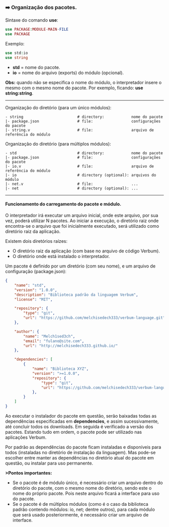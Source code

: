 ### :arrow_right: Organização dos pacotes.

Sintaxe do comando <b>use</b>:
```php
use PACKAGE:MODULE-MAIN-FILE
use PACKAGE
```

Exemplo:
```php
use std:io
use string
```

- <b>std</b> = nome do pacote.
- <b>io</b> = nome do arquivo (exports) do módulo (opcional).

<b>Obs:</b> quando não se especifica o nome do módulo, o interpretador insere o mesmo com o mesmo nome do pacote. Por exemplo, ficando: <b>use string:string</b>.

---

Organização do diretório (para um único módulos):
```
- string                        # directory:            nome do pacote
|- package.json                 # file:                 configurações do pacote
|- string.v                     # file:                 arquivo de referência do módulo
```

Organização do diretório (para múltiplos módulos):
```
- std                           # directory:            nome do pacote
|- package.json                 # file:                 configurações do pacote
|- io.v                         # file:                 arquivo de referência do módulo
|- io                           # directory (optional): arquivos do módulo
|- net.v                        # file:                 ...
|- net                          # directory (optional): ...
```

---

#### Funcionamento do carregamento do pacote e módulo.

O interpretador irá executar um arquivo inicial, onde este arquivo, por sua vez, poderá utilizar N pacotes.
Ao iniciar a execução, o diretório raiz onde encontra-se o arquivo que foi inicialmente executado, será utilizado como diretório raiz da aplicação.

Existem dois diretórios raízes:
- O diretório raiz da aplicação (com base no arquivo de código Verbum).
- O diretório onde está instalado o interpretador.

Um pacote é definido por um diretório (com seu nome), e um arquivo de configuração (package.json):

```json
{
    "name": "std",
    "version": "1.0.0",
    "description": "Biblioteca padrão da linguagem Verbum",
    "license": "MIT",

    "repository": {
        "type": "git",
        "url": "https://github.com/melchisedech333/verbum-language.git"
    },

    "author": {
        "name": "Melch1sed3ch",
        "email": "fulano@site.com",
        "url": "http://melchisedech333.github.io/"
    },

    "dependencies": [
        {
            "name": "Biblioteca XYZ",
            "version": ">=1.0.0",
            "repository": {
                "type": "git",
                "url": "https://github.com/melchisedech333/verbum-language.git"
            },
        }
    ]
}
```

Ao executar o instalador do pacote em questão, serão baixadas todas as dependências especificadas em <b>dependencies</b>, e assim sucessivamente, até concluir todos os downloads. Em seguida é verificado a versão dos pacotes. Estando tudo em ordem, o pacote pode ser utilizado nas aplicações Verbum.

Por padrão as dependências do pacote ficam instaladas e disponíveis para todos (instaladas no diretório de instalação da linguagem).
Mas pode-se escolher entre manter as dependências no diretório atual do pacote em questão, ou instalar para uso permanente.

<b>>Pontos importantes:</b>
- Se o pacote é de módulo único, é necessário criar um arquivo dentro do diretório do pacote, com o mesmo nome do diretório, sendo este o nome do próprio pacote. Pois neste arquivo ficará a interface para uso do pacote.
- Se o pacote é de múltiplos módulos (como é o caso da biblioteca padrão contendo módulos: io, net; dentre outros), para cada módulo que será usado posteriormente, é necessário criar um arquivo de interface.






